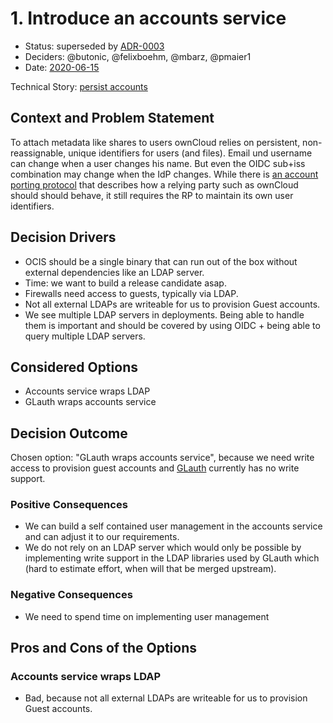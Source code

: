 # 1. Introduce an accounts service

* Status: superseded by [ADR-0003](0003-outsource-user-management.md) <!-- optional -->
* Deciders: @butonic, @felixboehm, @mbarz, @pmaier1 <!-- optional -->
* Date: [2020-06-15](https://github.com/owncloud/ocis-accounts/pull/34/commits/2fd05e2b6fe2a47c687bd0c0bc5e1b5c48a585b2) <!-- optional -->

Technical Story: [persist accounts](https://github.com/owncloud/ocis-accounts/pull/34) <!-- optional -->

## Context and Problem Statement

To attach metadata like shares to users ownCloud relies on persistent, non-reassignable, unique identifiers for users (and files). Email und username can change when a user changes his name. But even the OIDC sub+iss combination may change when the IdP changes. While there is [an account porting protocol](https://openid.net/specs/openid-connect-account-porting-1_0.html) that describes how a relying party such as ownCloud should should behave, it still requires the RP to maintain its own user identifiers.

## Decision Drivers <!-- optional -->

* OCIS should be a single binary that can run out of the box without external dependencies like an LDAP server.
* Time: we want to build a release candidate asap.
* Firewalls need access to guests, typically via LDAP.
* Not all external LDAPs are writeable for us to provision Guest accounts.
* We see multiple LDAP servers in deployments. Being able to handle them is important and should be covered by using OIDC + being able to query multiple LDAP servers.

## Considered Options

* Accounts service wraps LDAP
* GLauth wraps accounts service

## Decision Outcome

Chosen option: "GLauth wraps accounts service", because we need write access to provision guest accounts and [GLauth](https://github.com/glauth/glauth) currently has no write support.

### Positive Consequences <!-- optional -->

* We can build a self contained user management in the accounts service and can adjust it to our requirements.
* We do not rely on an LDAP server which would only be possible by implementing write support in the LDAP libraries used by GLauth which (hard to estimate effort, when will that be merged upstream).

### Negative Consequences <!-- optional -->

* We need to spend time on implementing user management

## Pros and Cons of the Options <!-- optional -->

### Accounts service wraps LDAP

* Bad, because not all external LDAPs are writeable for us to provision Guest accounts.
